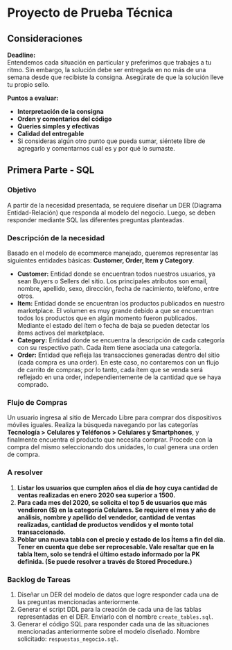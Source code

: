 # Proyecto de Prueba Técnica

## Consideraciones

**Deadline:**  
Entendemos cada situación en particular y preferimos que trabajes a tu ritmo. Sin embargo, la solución debe ser entregada en no más de una semana desde que recibiste la consigna. Asegúrate de que la solución lleve tu propio sello.

**Puntos a evaluar:**
- **Interpretación de la consigna**
- **Orden y comentarios del código**
- **Queries simples y efectivas**
- **Calidad del entregable**
- Si consideras algún otro punto que pueda sumar, siéntete libre de agregarlo y comentarnos cuál es y por qué lo sumaste.

## Primera Parte - SQL

### Objetivo
A partir de la necesidad presentada, se requiere diseñar un DER (Diagrama Entidad-Relación) que responda al modelo del negocio. Luego, se deben responder mediante SQL las diferentes preguntas planteadas.

### Descripción de la necesidad
Basado en el modelo de ecommerce manejado, queremos representar las siguientes entidades básicas: **Customer, Order, Item y Category**.

- **Customer:** Entidad donde se encuentran todos nuestros usuarios, ya sean Buyers o Sellers del sitio. Los principales atributos son email, nombre, apellido, sexo, dirección, fecha de nacimiento, teléfono, entre otros.
- **Item:** Entidad donde se encuentran los productos publicados en nuestro marketplace. El volumen es muy grande debido a que se encuentran todos los productos que en algún momento fueron publicados. Mediante el estado del ítem o fecha de baja se pueden detectar los ítems activos del marketplace.
- **Category:** Entidad donde se encuentra la descripción de cada categoría con su respectivo path. Cada ítem tiene asociada una categoría.
- **Order:** Entidad que refleja las transacciones generadas dentro del sitio (cada compra es una order). En este caso, no contaremos con un flujo de carrito de compras; por lo tanto, cada ítem que se venda será reflejado en una order, independientemente de la cantidad que se haya comprado.

### Flujo de Compras
Un usuario ingresa al sitio de Mercado Libre para comprar dos dispositivos móviles iguales. Realiza la búsqueda navegando por las categorías **Tecnología > Celulares y Teléfonos > Celulares y Smartphones**, y finalmente encuentra el producto que necesita comprar. Procede con la compra del mismo seleccionando dos unidades, lo cual genera una orden de compra.

### A resolver
1. **Listar los usuarios que cumplen años el día de hoy cuya cantidad de ventas realizadas en enero 2020 sea superior a 1500.**
2. **Para cada mes del 2020, se solicita el top 5 de usuarios que más vendieron ($) en la categoría Celulares. Se requiere el mes y año de análisis, nombre y apellido del vendedor, cantidad de ventas realizadas, cantidad de productos vendidos y el monto total transaccionado.**
3. **Poblar una nueva tabla con el precio y estado de los Ítems a fin del día. Tener en cuenta que debe ser reprocesable. Vale resaltar que en la tabla Item, solo se tendrá el último estado informado por la PK definida. (Se puede resolver a través de Stored Procedure.)**

### Backlog de Tareas
1. Diseñar un DER del modelo de datos que logre responder cada una de las preguntas mencionadas anteriormente.
2. Generar el script DDL para la creación de cada una de las tablas representadas en el DER. Enviarlo con el nombre `create_tables.sql`.
3. Generar el código SQL para responder cada una de las situaciones mencionadas anteriormente sobre el modelo diseñado. Nombre solicitado: `respuestas_negocio.sql`.
